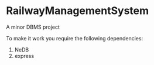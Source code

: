 # RailwayManagementSystem
A minor DBMS project

To make it work you require the following dependencies:
1) NeDB
2) express

